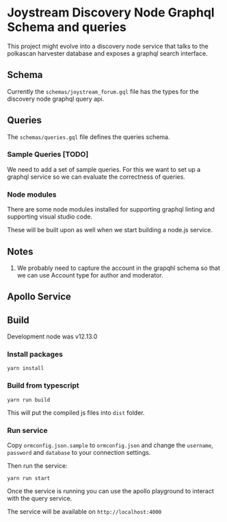 # Joystream Discovery Node Graphql Schema and queries

This project might evolve into a discovery node service that
talks to the polkascan harvester database and exposes a graphql
search interface.

## Schema

Currently the `schemas/joystream_forum.gql` file has the types for
the discovery node graphql query api.

## Queries

The `schemas/queries.gql` file defines the queries schema.

### Sample Queries [TODO]

We need to add a set of sample queries. For this we want to set up
a graphql service so we can evaluate the correctness of queries.

### Node modules

There are some node modules installed for supporting graphql linting
and supporting visual studio code.

These will be built upon as well when we start building a node.js
service.

## Notes

1. We probably need to capture the account in the grapqhl schema so
that we can use Account type for author and moderator.

## Apollo Service

## Build

Development node was v12.13.0

### Install packages

`yarn install`

### Build from typescript

`yarn run build`

This will put the compiled js files into `dist` folder.

### Run service

Copy `ormconfig.json.sample` to `ormconfig.json` and change the `username`,
`password` and `database` to your connection settings.

Then run the service:

`yarn run start`

Once the service is running you can use the apollo playground to interact
with the query service.

The service will be available on `http://localhost:4000`
